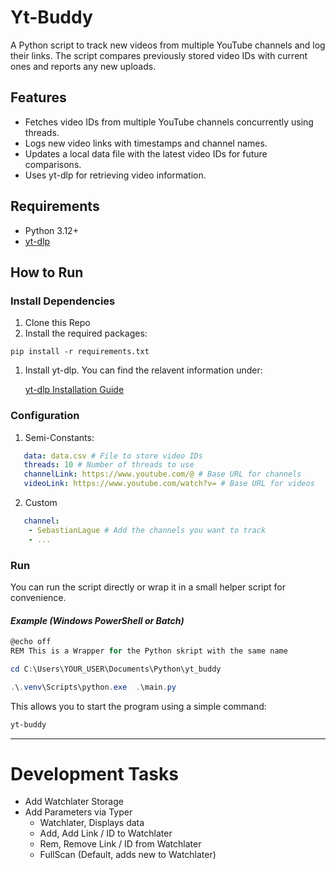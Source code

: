 # Yt-Buddy

A Python script to track new videos from multiple YouTube channels and log their links. The script compares previously stored video IDs with current ones and reports any new uploads.

## Features

- Fetches video IDs from multiple YouTube channels concurrently using threads.
- Logs new video links with timestamps and channel names.
- Updates a local data file with the latest video IDs for future comparisons.
- Uses yt-dlp for retrieving video information.

## Requirements

- Python 3.12+
- [yt-dlp](https://github.com/yt-dlp/yt-dlp)

## How to Run

### Install Dependencies
1. Clone this Repo
2. Install the required packages:
  ```
  pip install -r requirements.txt
  ```
1. Install yt-dlp. You can find the relavent information under:
   
    [yt-dlp Installation Guide](https://github.com/yt-dlp/yt-dlp?tab=readme-ov-file#installation)

### Configuration
1. Semi-Constants:
```yaml
   data: data.csv # File to store video IDs
   threads: 10 # Number of threads to use
   channelLink: https://www.youtube.com/@ # Base URL for channels
   videoLink: https://www.youtube.com/watch?v= # Base URL for videos
```  
2. Custom
```yaml
   channel:  
    - SebastianLague # Add the channels you want to track
    - ...
```

### Run
You can run the script directly or wrap it in a small helper script for convenience.

#### *Example (Windows PowerShell or Batch)*
```Powershell
@echo off
REM This is a Wrapper for the Python skript with the same name

cd C:\Users\YOUR_USER\Documents\Python\yt_buddy

.\.venv\Scripts\python.exe  .\main.py
```

This allows you to start the program using a simple command:

```bash
yt-buddy
```

---
# Development Tasks
- Add Watchlater Storage
- Add Parameters via Typer 
  - Watchlater, Displays data 
  - Add, Add Link / ID to Watchlater
  - Rem, Remove Link / ID from Watchlater
  - FullScan (Default, adds new to Watchlater)